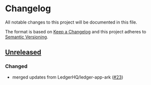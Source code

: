# Changelog

All notable changes to this project will be documented in this file.

The format is based on [Keep a Changelog](http://keepachangelog.com/en/1.0.0/)
and this project adheres to [Semantic Versioning](http://semver.org/spec/v2.0.0.html).

## [Unreleased]

### Changed
-   merged updates from LedgerHQ/ledger-app-ark ([#23])

[#23]: https://github.com/ArkEcosystem/ledger/pull/23
[unreleased]: https://github.com/ArkEcosystem/ledger/compare/master...develop
